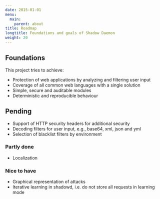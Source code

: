 ```yaml
---
date: 2015-01-01
menu:
  main:
    parent: about
title: Roadmap
longtitle: Foundations and goals of Shadow Daemon
weight: 20
---
```


## Foundations

This project tries to achieve:

 * Protection of web applications by analyzing and filtering user input
 * Coverage of all common web languages with a single solution
 * Simple, secure and auditable modules
 * Deterministic and reproducible behaviour

## Pending

 * Support of HTTP security headers for additional security
 * Decoding filters for user input, e.g., base64, xml, json and yml
 * Selection of blacklist filters by environment

### Partly done

 * Localization

### Nice to have

 * Graphical representation of attacks
 * Iterative learning in shadowd, i.e. do not store all requests in learning mode
